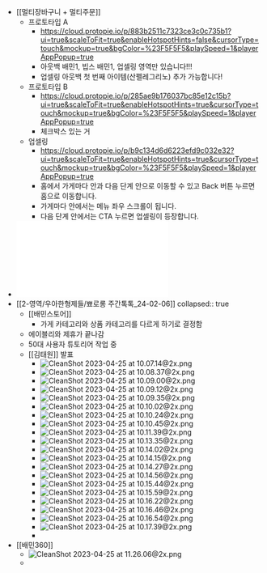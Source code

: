 - [[멀티장바구니 + 멀티주문]]
	- 프로토타입 A
		- https://cloud.protopie.io/p/883b2511c7323ce3c0c735b1?ui=true&scaleToFit=true&enableHotspotHints=false&cursorType=touch&mockup=true&bgColor=%23F5F5F5&playSpeed=1&playerAppPopup=true
		- 아웃백 배민1, 빕스 배민1, 업셀링 영역만 있습니다!!!
		- 업셀링 아웃백 첫 번째 아이템(산펠레그리노) 추가 가능합니다!
	- 프로토타입 B
		- https://cloud.protopie.io/p/285ae9b176037bc85e12c15b?ui=true&scaleToFit=true&enableHotspotHints=true&cursorType=touch&mockup=true&bgColor=%23F5F5F5&playSpeed=1&playerAppPopup=true
		- 체크박스 있는 거
	- 업셀링
		- https://cloud.protopie.io/p/b9c134d6d6223efd9c032e32?ui=true&scaleToFit=true&enableHotspotHints=true&cursorType=touch&mockup=true&bgColor=%23F5F5F5&playSpeed=1&playerAppPopup=true
		- 홈에서 가게마다 안과 다음 단계 안으로 이동할 수 있고 Back 버튼 누르면 홈으로 이동합니다.
		- 가게마다 안에서는 메뉴 좌우 스크롤이 됩니다.
		- 다음 단계 안에서는 CTA 누르면 업셀링이 등장합니다.
- ![장애인 접근성 기반 리서치_공유용_230420.pdf](../assets/장애인_접근성_기반_리서치_공유용_230420_1682381066398_0.pdf)
- [[2-영역/우아한형제들/뾰로롱 주간톡톡_24-02-06]]
  collapsed:: true
	- [[배민스토어]]
		- 가게 카테고리와 상품 카테고리를 다르게 하기로 결정함
	- 에이블리와 제휴가 끝나감
	- 50대 사용자 튜토리어 작업 중
	- [[김태원]] 발표
		- ![CleanShot 2023-04-25 at 10.07.14@2x.png](../assets/CleanShot_2023-04-25_at_10.07.14@2x_1682384847300_0.png)
		- ![CleanShot 2023-04-25 at 10.08.37@2x.png](../assets/CleanShot_2023-04-25_at_10.08.37@2x_1682384921238_0.png)
		- ![CleanShot 2023-04-25 at 10.09.00@2x.png](../assets/CleanShot_2023-04-25_at_10.09.00@2x_1682384943876_0.png)
		- ![CleanShot 2023-04-25 at 10.09.12@2x.png](../assets/CleanShot_2023-04-25_at_10.09.12@2x_1682384958569_0.png)
		- ![CleanShot 2023-04-25 at 10.09.35@2x.png](../assets/CleanShot_2023-04-25_at_10.09.35@2x_1682384982350_0.png)
		- ![CleanShot 2023-04-25 at 10.10.02@2x.png](../assets/CleanShot_2023-04-25_at_10.10.02@2x_1682385007027_0.png)
		- ![CleanShot 2023-04-25 at 10.10.24@2x.png](../assets/CleanShot_2023-04-25_at_10.10.24@2x_1682385031087_0.png)
		- ![CleanShot 2023-04-25 at 10.10.45@2x.png](../assets/CleanShot_2023-04-25_at_10.10.45@2x_1682385049437_0.png)
		- ![CleanShot 2023-04-25 at 10.11.39@2x.png](../assets/CleanShot_2023-04-25_at_10.11.39@2x_1682385104393_0.png)
		- ![CleanShot 2023-04-25 at 10.13.35@2x.png](../assets/CleanShot_2023-04-25_at_10.13.35@2x_1682385217989_0.png)
		- ![CleanShot 2023-04-25 at 10.14.02@2x.png](../assets/CleanShot_2023-04-25_at_10.14.02@2x_1682385245381_0.png)
		- ![CleanShot 2023-04-25 at 10.14.15@2x.png](../assets/CleanShot_2023-04-25_at_10.14.15@2x_1682385257786_0.png)
		- ![CleanShot 2023-04-25 at 10.14.27@2x.png](../assets/CleanShot_2023-04-25_at_10.14.27@2x_1682385269263_0.png)
		- ![CleanShot 2023-04-25 at 10.14.56@2x.png](../assets/CleanShot_2023-04-25_at_10.14.56@2x_1682385300397_0.png)
		- ![CleanShot 2023-04-25 at 10.15.44@2x.png](../assets/CleanShot_2023-04-25_at_10.15.44@2x_1682385349188_0.png)
		- ![CleanShot 2023-04-25 at 10.15.59@2x.png](../assets/CleanShot_2023-04-25_at_10.15.59@2x_1682385361742_0.png)
		- ![CleanShot 2023-04-25 at 10.16.22@2x.png](../assets/CleanShot_2023-04-25_at_10.16.22@2x_1682385383850_0.png)
		- ![CleanShot 2023-04-25 at 10.16.46@2x.png](../assets/CleanShot_2023-04-25_at_10.16.46@2x_1682385408942_0.png)
		- ![CleanShot 2023-04-25 at 10.16.54@2x.png](../assets/CleanShot_2023-04-25_at_10.16.54@2x_1682385418895_0.png)
		- ![CleanShot 2023-04-25 at 10.17.39@2x.png](../assets/CleanShot_2023-04-25_at_10.17.39@2x_1682385465048_0.png)
		-
- [[배민360]]
	- ![CleanShot 2023-04-25 at 11.26.06@2x.png](../assets/CleanShot_2023-04-25_at_11.26.06@2x_1682389568226_0.png)
	-